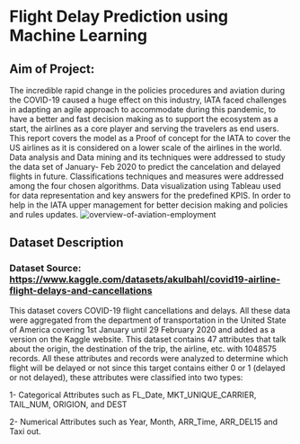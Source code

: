 # Flight Delay Prediction using Machine Learning
## Aim of Project: 
The incredible rapid change in the policies procedures and aviation during the COVID-19 caused a huge effect on this industry, IATA faced challenges in adapting an agile approach to accommodate during this pandemic, to have a better and fast decision making as to support the ecosystem as a start, the airlines as a core player and serving the travelers as end users. This report covers the model as a Proof of concept for the IATA to cover the US airlines as it is considered on a lower scale of the airlines in the world. Data analysis and Data mining and its techniques were addressed to study the data set of January- Feb 2020 to predict the cancelation and delayed flights in future. Classifications techniques and measures were addressed among the four chosen algorithms. Data visualization using Tableau used for data representation and key answers for the predefined KPIS. In order to help in the IATA upper management for better decision making and policies and rules updates.
![overview-of-aviation-employment](https://user-images.githubusercontent.com/65343600/176993242-3a95f62a-f111-4d39-b65a-217bf0d8268e.jpg)
## Dataset Description 
### Dataset Source: https://www.kaggle.com/datasets/akulbahl/covid19-airline-flight-delays-and-cancellations
This dataset covers COVID-19 flight cancellations and delays. All these data were aggregated from the department of transportation in the United State of America covering 1st January until 29 February 2020 and added as a version on the Kaggle website. This dataset contains 47 attributes that talk about the origin, the destination of the trip, the airline, etc. with 1048575 records.  All these attributes and records were analyzed to determine which flight will be delayed or not since this target contains either 0 or 1 (delayed or not delayed), these attributes were classified into two types:

1- Categorical Attributes such as FL_Date, MKT_UNIQUE_CARRIER, TAIL_NUM, ORIGION, and DEST 

2- Numerical Attributes such as Year, Month, ARR_Time, ARR_DEL15 and Taxi out.
